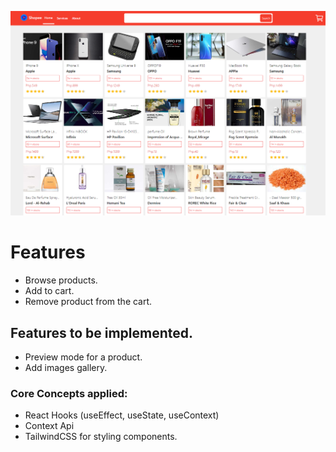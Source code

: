 ![alt text](https://raw.githubusercontent.com/genmancoder/ecommerce-reactapp/master/cover.png)

# Features

- Browse products.
- Add to cart.
- Remove product from the cart.


## Features to be implemented.

- Preview mode for a product.
- Add images gallery.

### Core Concepts applied:

- React Hooks (useEffect, useState, useContext)
- Context Api
- TailwindCSS for styling components.


